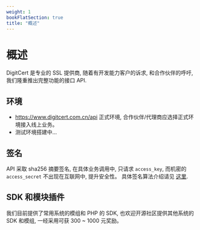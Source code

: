 ```yaml
---
weight: 1
bookFlatSection: true
title: "概述"
---
```


# 概述

DigitCert 是专业的 SSL 提供商, 随着有开发能力客户的诉求, 和合作伙伴的呼吁, 我们隆重推出完整功能的接口 API.

## 环境

- https://www.digitcert.com.cn/api 正式环境, 合作伙伴/代理商应选择正式环境接入线上业务。
- 测试环境搭建中...

## 签名
API 采取 sha256 摘要签名, 在具体业务调用中, 只请求 `access_key`, 而机密的 `access_secret` 不出现在互联网中, 提升安全性。
具体签名算法介绍请见 [这里](/docs/api-docs/signature/).

## SDK 和模块插件
我们目前提供了常用系统的模组和 PHP 的 SDK, 也欢迎开源社区提供其他系统的 SDK 和模组, 一经采用可获 300 ~ 1000 元奖励。
